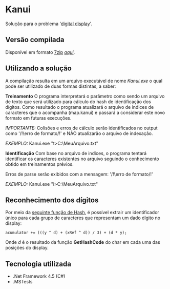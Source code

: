 Kanui
=====

Solução para o problema '[digital display](https://github.com/Kanui/QueroSerKanui/tree/master/testes/digital-display)'.

Versão compilada
------
Disponível em formato [7zip](http://www.7-zip.org/) [*aqui*](https://github.com/felipegtx/Kanui/raw/master/Release.7z).

Utilizando a solução
------
A compilação resulta em um arquivo executável de nome *Kanui.exe* o qual pode ser utilizado de duas formas distintas, a saber:

**Treinamento**
O programa interpretará o parâmetro como sendo um arquivo de texto que será utilizado para cálculo do hash de identificação dos dígitos. Como resultado o programa atualizará o arquivo de indices de caracteres que o acompanha (map.kanui) e passará a considerar este novo formato em futuras execuções.

*IMPORTANTE:* Colisões e erros de cálculo serão identificados no output como '/!\\erro de formato/!\' e NÃO atualizarão o arquivo de indexação.

*EXEMPLO:* Kanui.exe "t>C:\\MeuArquivo.txt"

**Identificação**
Com base no arquivo de indices, o programa tentará identificar os caracteres existentes no arquivo seguindo o conhecimento obtido em treinamentos prévios. 

Erros de parse serão exibidos com a mensagem: '/!\\erro de formato/!\'

*EXEMPLO:* Kanui.exe "i>C:\\MeuArquivo.txt"

Reconhecimento dos dígitos
------

Por meio da [seguinte função de Hash](https://github.com/felipegtx/Kanui/blob/master/Kanui/Parsers/DataParserResult.cs#L186), é possível extrair um identificador único para cada grupo de caracteres que representam um dado dígito no display:

`acumulator += (((y ^ d) + (xRef ^ d)) / 3) + (d * y);`

Onde *d* é o resultado da função **GetHashCode** do char em cada uma das posições do display.

Tecnologia utilizada
------

* .Net Framework 4.5 (C#)
* .MSTests



